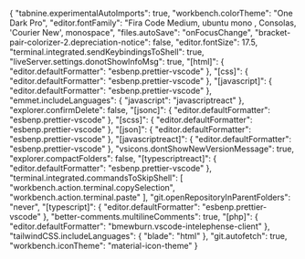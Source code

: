 {
  "tabnine.experimentalAutoImports": true,
  "workbench.colorTheme": "One Dark Pro",
  "editor.fontFamily": "Fira Code Medium, ubuntu mono , Consolas, 'Courier New', monospace",
  "files.autoSave": "onFocusChange",
  "bracket-pair-colorizer-2.depreciation-notice": false,
  "editor.fontSize": 17.5,
  "terminal.integrated.sendKeybindingsToShell": true,
  "liveServer.settings.donotShowInfoMsg": true,
  "[html]": {
    "editor.defaultFormatter": "esbenp.prettier-vscode"
  },
  "[css]": {
    "editor.defaultFormatter": "esbenp.prettier-vscode"
  },
  "[javascript]": {
    "editor.defaultFormatter": "esbenp.prettier-vscode"
  },
  "emmet.includeLanguages": {
    "javascript": "javascriptreact"
  },
  "explorer.confirmDelete": false,
  "[jsonc]": {
    "editor.defaultFormatter": "esbenp.prettier-vscode"
  },
  "[scss]": {
    "editor.defaultFormatter": "esbenp.prettier-vscode"
  },
  "[json]": {
    "editor.defaultFormatter": "esbenp.prettier-vscode"
  },
  "[javascriptreact]": {
    "editor.defaultFormatter": "esbenp.prettier-vscode"
  },
  "vsicons.dontShowNewVersionMessage": true,
  "explorer.compactFolders": false,
  "[typescriptreact]": {
    "editor.defaultFormatter": "esbenp.prettier-vscode"
  },
  "terminal.integrated.commandsToSkipShell": [
    "workbench.action.terminal.copySelection",
    "workbench.action.terminal.paste"
  ],
  "git.openRepositoryInParentFolders": "never",
  "[typescript]": {
    "editor.defaultFormatter": "esbenp.prettier-vscode"
  },
  "better-comments.multilineComments": true,
  "[php]": {
    "editor.defaultFormatter": "bmewburn.vscode-intelephense-client"
  },
  "tailwindCSS.includeLanguages": {
    "blade": "html"
  },
  "git.autofetch": true,
  "workbench.iconTheme": "material-icon-theme"
}
